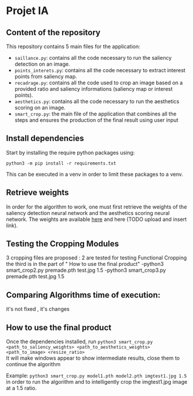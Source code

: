 # Projet IA

## Content of the repository

This repository contains 5 main files for the application:
- `saillance.py`: contains all the code necessary to run the saliency detection on an image.
- `points_interets.py`: contains all the code necessary to extract interest points from saliency map.
- `recadrage.py`: contains all the code used to crop an image based on a provided ratio and saliency informations (saliency map or interest points).
- `aesthetics.py`: contains all the code necessary to run the aesthetics scoring on an image.
- `smart_crop.py`: the main file of the application that combines all the steps and ensures the production of the final result using user input 

## Install dependencies

Start by installing the require python packages using:
```
python3 -m pip install -r requirements.txt
```

This can be executed in a venv in order to limit these packages to a venv.

## Retrieve weights

In order for the algorithm to work, one must first retrieve the weights of the saliency detection neural network and the aesthetics scoring neural network.
The weights are available [here](https://github.com/LeoMarche/ProjetIA/releases/download/poc/premade.pth) and here (TODO upload and insert link).

## Testing the Cropping Modules
3 cropping files are proposed : 2 are tested for testing Functional Cropping the third is in the part of " How to use the final product"
-python3 smart_crop2.py premade.pth test.jpg 1.5
-python3 smart_crop3.py premade.pth test.jpg 1.5

## Comparing Algorithms time of execution:
it's not fixed , it's changes 



## How to use the final product

Once the dependencies installed, run `python3 smart_crop.py <path_to_saliency_weights> <path_to_aesthetics_weights> <path_to_image> <resize_ratio>`  
It will make windows appear to show intermediate results, close them to continue the algorithm

Example: `python3 smart_crop.py model1.pth model2.pth imgtest1.jpg 1.5` in order to run the algorithm and to intelligently crop the imgtest1.jpg image at a 1.5 ratio.

